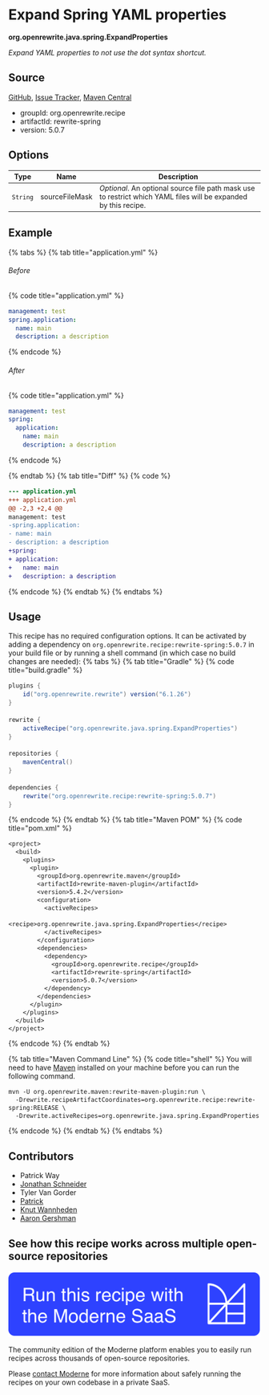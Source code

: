 # Expand Spring YAML properties

**org.openrewrite.java.spring.ExpandProperties**

_Expand YAML properties to not use the dot syntax shortcut._

## Source

[GitHub](https://github.com/openrewrite/rewrite-spring/blob/main/src/main/java/org/openrewrite/java/spring/ExpandProperties.java), [Issue Tracker](https://github.com/openrewrite/rewrite-spring/issues), [Maven Central](https://central.sonatype.com/artifact/org.openrewrite.recipe/rewrite-spring/5.0.7/jar)

* groupId: org.openrewrite.recipe
* artifactId: rewrite-spring
* version: 5.0.7

## Options

| Type | Name | Description |
| -- | -- | -- |
| `String` | sourceFileMask | *Optional*. An optional source file path mask use to restrict which YAML files will be expanded by this recipe. |

## Example


{% tabs %}
{% tab title="application.yml" %}

###### Before
{% code title="application.yml" %}
```yaml
management: test
spring.application:
  name: main
  description: a description
```
{% endcode %}

###### After
{% code title="application.yml" %}
```yaml
management: test
spring:
  application:
    name: main
    description: a description
```
{% endcode %}

{% endtab %}
{% tab title="Diff" %}
{% code %}
```diff
--- application.yml
+++ application.yml
@@ -2,3 +2,4 @@
management: test
-spring.application:
- name: main
- description: a description
+spring:
+ application:
+   name: main
+   description: a description

```
{% endcode %}
{% endtab %}
{% endtabs %}


## Usage

This recipe has no required configuration options. It can be activated by adding a dependency on `org.openrewrite.recipe:rewrite-spring:5.0.7` in your build file or by running a shell command (in which case no build changes are needed): 
{% tabs %}
{% tab title="Gradle" %}
{% code title="build.gradle" %}
```groovy
plugins {
    id("org.openrewrite.rewrite") version("6.1.26")
}

rewrite {
    activeRecipe("org.openrewrite.java.spring.ExpandProperties")
}

repositories {
    mavenCentral()
}

dependencies {
    rewrite("org.openrewrite.recipe:rewrite-spring:5.0.7")
}
```
{% endcode %}
{% endtab %}
{% tab title="Maven POM" %}
{% code title="pom.xml" %}
```markup
<project>
  <build>
    <plugins>
      <plugin>
        <groupId>org.openrewrite.maven</groupId>
        <artifactId>rewrite-maven-plugin</artifactId>
        <version>5.4.2</version>
        <configuration>
          <activeRecipes>
            <recipe>org.openrewrite.java.spring.ExpandProperties</recipe>
          </activeRecipes>
        </configuration>
        <dependencies>
          <dependency>
            <groupId>org.openrewrite.recipe</groupId>
            <artifactId>rewrite-spring</artifactId>
            <version>5.0.7</version>
          </dependency>
        </dependencies>
      </plugin>
    </plugins>
  </build>
</project>
```
{% endcode %}
{% endtab %}

{% tab title="Maven Command Line" %}
{% code title="shell" %}
You will need to have [Maven](https://maven.apache.org/download.cgi) installed on your machine before you can run the following command.

```shell
mvn -U org.openrewrite.maven:rewrite-maven-plugin:run \
  -Drewrite.recipeArtifactCoordinates=org.openrewrite.recipe:rewrite-spring:RELEASE \
  -Drewrite.activeRecipes=org.openrewrite.java.spring.ExpandProperties
```
{% endcode %}
{% endtab %}
{% endtabs %}

## Contributors
* Patrick Way
* [Jonathan Schneider](mailto:jkschneider@gmail.com)
* Tyler Van Gorder
* [Patrick](mailto:patway99@gmail.com)
* [Knut Wannheden](mailto:knut@moderne.io)
* [Aaron Gershman](mailto:aegershman@gmail.com)


## See how this recipe works across multiple open-source repositories

[![Moderne Link Image](/.gitbook/assets/ModerneRecipeButton.png)](https://app.moderne.io/recipes/org.openrewrite.java.spring.ExpandProperties)

The community edition of the Moderne platform enables you to easily run recipes across thousands of open-source repositories.

Please [contact Moderne](https://moderne.io/product) for more information about safely running the recipes on your own codebase in a private SaaS.
